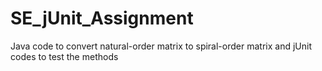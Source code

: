 # SE_jUnit_Assignment
Java code to convert natural-order matrix to spiral-order matrix and jUnit codes to test the methods
